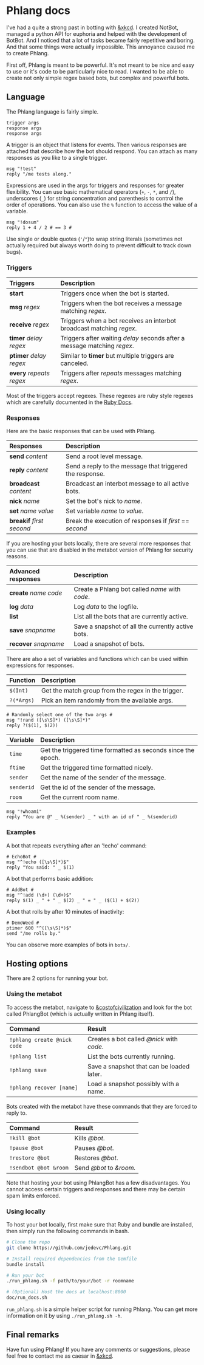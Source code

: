 # Phlang docs

I've had a quite a strong past in botting with
[&xkcd](https://euphoria.io/room/xkcd). I created NotBot, managed a python API
for euphoria and helped with the development of BotBot. And I noticed that a lot
of tasks became fairly repetitive and boring. And that some things were actually
impossible. This annoyance caused me to create Phlang.

First off, Phlang is meant to be powerful. It's not meant to be nice and easy to
use or it's code to be particularly nice to read. I wanted to be able to create
not only simple regex based bots, but complex and powerful bots.

## Language

The Phlang language is fairly simple.

```
trigger args
response args
response args
```

A trigger is an object that listens for events. Then various responses
are attached that describe how the bot should respond. You can attach as many
responses as you like to a single trigger.

```
msg "!test"
reply "/me tests along."
```

Expressions are used in the args for triggers and responses for greater
flexibility. You can use basic mathematical operators (```+```, ```-```,
```*```, and ```/```), underscores (```_```) for string concentration and
parenthesis to control the order of operations. You can also use the ```%```
function to access the value of a variable.

```
msg "!dosum"
reply 1 + 4 / 2 # == 3 #
```

Use single or double quotes (```'```/```"```)to wrap string literals (sometimes
not actually required but always worth doing to prevent difficult to track down
bugs).

### Triggers

| Triggers                    | Description                                                              |
| :-------------------------- | :----------------------------------------------------------------------- |
| __start__                   | Triggers once when the bot is started.                                   |
| __msg__ _regex_             | Triggers when the bot receives a message matching _regex_.               |
| __receive__ _regex_         | Triggers when a bot receives an interbot broadcast matching _regex_.     |
| __timer__ _delay_ _regex_   | Triggers after waiting _delay_ seconds after a message matching _regex_. |
| __ptimer__ _delay_ _regex_  | Similar to __timer__ but multiple triggers are canceled.                 |
| __every__ _repeats_ _regex_ | Triggers after _repeats_ messages matching _regex_.                      |

Most of the triggers accept regexes. These regexes are ruby style regexes which
are carefully documented in the [Ruby Docs](http://ruby-doc.org/core/Regexp.html).

### Responses

Here are the basic responses that can be used with Phlang.

| Responses                    | Description                                              |
| :--------------------------- | :------------------------------------------------------- |
| __send__ _content_           | Send a root level message.                               |
| __reply__ _content_          | Send a reply to the message that triggered the response. |
| __broadcast__ _content_      | Broadcast an interbot message to all active bots.        |
| __nick__ _name_              | Set the bot's nick to _name_.                            |
| __set__ _name_ _value_       | Set variable _name_ to _value_.                          |
| __breakif__ _first_ _second_ | Break the execution of responses if _first_ == _second_  |

If you are hosting your bots locally, there are several more responses that you
can use that are disabled in the metabot version of Phlang for security reasons.

| Advanced responses       | Description                                       |
| :----------------------- | :------------------------------------------------ |
| __create__ _name_ _code_ | Create a Phlang bot called _name_ with _code_.    |
| __log__ _data_           | Log _data_ to the logfile.                        |
| __list__                 | List all the bots that are currently active.      |
| __save__ _snapname_      | Save a snapshot of all the currently active bots. |
| __recover__ _snapname_   | Load a snapshot of bots.                          |

There are also a set of variables and functions which can be used within
expressions for responses.

| Function       | Description                                        |
| :------------- | :------------------------------------------------- |
| ```$(Int)```   | Get the match group from the regex in the trigger. |
| ```?(*Args)``` | Pick an item randomly from the available args.     |

```
# Randomly select one of the two args #
msg "!rand ([\s\S]*) ([\s\S]*)"
reply ?($(1), $(2))
```

| Variable       | Description                                                  |
| :------------- | :----------------------------------------------------------- |
| ```time```     | Get the triggered time formatted as seconds since the epoch. |
| ```ftime```    | Get the triggered time formatted nicely.                     |
| ```sender```   | Get the name of the sender of the message.                   |
| ```senderid``` | Get the id of the sender of the message.                     |
| ```room```     | Get the current room name.                                   |

```
msg "!whoami"
reply "You are @" _ %(sender) _ " with an id of " _ %(senderid)
```

### Examples

A bot that repeats everything after an '!echo' command:
```
# EchoBot #
msg "^!echo ([\s\S]*)$"
reply "You said: " _ $(1)
```

A bot that performs basic addition:
```
# AddBot #
msg "^!add (\d+) (\d+)$"
reply $(1) _ " + " _ $(2) _ " = " _ ($(1) + $(2))
```

A bot that rolls by after 10 minutes of inactivity:
```
# DemoWeed #
ptimer 600 "^([\s\S]*)$"
send "/me rolls by."
```

You can observe more examples of bots in ```bots/```.

## Hosting options

There are 2 options for running your bot.

### Using the metabot

To access the metabot, navigate to
[&costofcivilization](euphoria.io/room/costofcivilization) and look for the bot
called PhlangBot (which is actually written in Phlang itself).

| Command                         | Result                                    |
| :------------------------------ | :---------------------------------------- |
| ```!phlang create @nick code``` | Creates a bot called _@nick_ with _code_. |
| ```!phlang list```              | List the bots currently running.          |
| ```!phlang save```              | Save a snapshot that can be loaded later. |
| ```!phlang recover [name]```    | Load a snapshot possibly with a name.     |

Bots created with the metabot have these commands that they are forced to reply
to.

| Command                         | Result                                    |
| :------------------------------ | :---------------------------------------- |
| ```!kill @bot```                | Kills _@bot_.                             |
| ```!pause @bot```               | Pauses _@bot_.                            |
| ```!restore @bot```             | Restores _@bot_.                          |
| ```!sendbot @bot &room```       | Send _@bot_ to _&room._                   |

Note that hosting your bot using PhlangBot has a few disadvantages. You cannot
access certain triggers and responses and there may be certain spam limits
enforced.

### Using locally

To host your bot locally, first make sure that Ruby and bundle are installed,
then simply run the following commands in bash.

```bash
# Clone the repo
git clone https://github.com/jedevc/Phlang.git

# Install required dependencies from the Gemfile
bundle install

# Run your bot
./run_phlang.sh -f path/to/your/bot -r roomname

# (Optional) Host the docs at localhost:8000
doc/run_docs.sh
```

```run_phlang.sh``` is a simple helper script for running Phlang. You can get
more information on it by using ```./run_phlang.sh -h```.

## Final remarks

Have fun using Phlang! If you have any comments or suggestions, please feel free
to contact me as caesar in [&xkcd](euphoria.io/room/xkcd).
